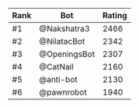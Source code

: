 Rank|Bot|Rating
---|---|---
#1|@Nakshatra3|2466
#2|@NilatacBot|2342
#3|@OpeningsBot|2307
#4|@CatNail|2160
#5|@anti-bot|2130
#6|@pawnrobot|1940
